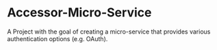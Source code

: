 # Accessor-Micro-Service
A Project with the goal of creating a micro-service that provides various authentication options (e.g. OAuth).
